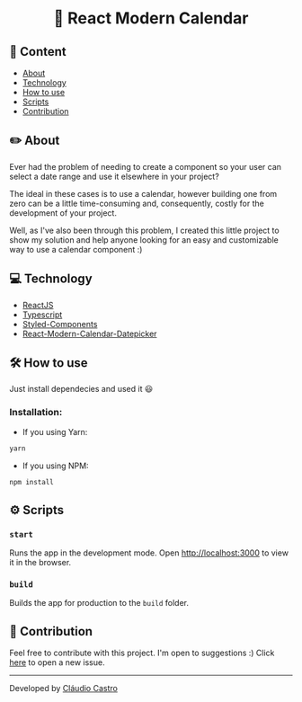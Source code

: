 <h1 align="center">
  📅 React Modern Calendar
</h1>

## 📌 Content

- [About](#-about)
- [Technology](#-technology)
- [How to use](#-how-to-use)
- [Scripts](#-scripts)
- [Contribution](#-contribution)

## ✏️ About

Ever had the problem of needing to create a component so your user can select a date range and use it elsewhere in your project?

The ideal in these cases is to use a calendar, however building one from zero can be a little time-consuming and, consequently, costly for the development of your project.

Well, as I've also been through this problem, I created this little project to show my solution and help anyone looking for an easy and customizable way to use a calendar component :)

## 💻 Technology

- [ReactJS](https://reactjs.org/)
- [Typescript](https://www.typescriptlang.org/)
- [Styled-Components](https://styled-components.com/)
- [React-Modern-Calendar-Datepicker](https://kiarash-z.github.io/react-modern-calendar-datepicker/)

## 🛠️ How to use

Just install dependecies and used it 😃

### Installation:
- If you using Yarn:
```bash
yarn
```

- If you using NPM:
```bash
npm install
```

## ⚙️ Scripts

### `start`

Runs the app in the development mode.
Open [http://localhost:3000](http://localhost:3000) to view it in the browser.

### `build`

Builds the app for production to the `build` folder.

## 👋 Contribution 

Feel free to contribute with this project. I'm open to suggestions :)
Click [here](https://github.com/ccastrojr/inactivity-time-react/issues) to open a new issue.


---
Developed by [Cláudio Castro](https://linkedin.com/in/ccastrojr)
